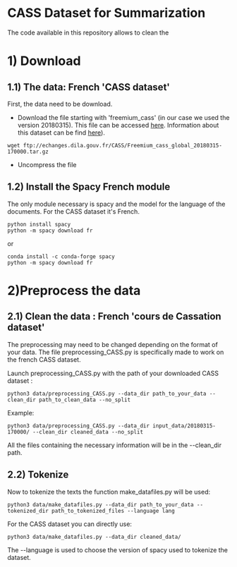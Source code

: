 # CASS Dataset for Summarization

The code available in this repository allows to clean the 

# 1) Download

## 1.1) The data: French 'CASS dataset'
First, the data need to be download.
* Download the file starting with 'freemium_cass' (in our case we used the version 20180315).
This file can be accessed [here](ftp://echanges.dila.gouv.fr/CASS/).
Information about this dataset can be find [here](https://www.data.gouv.fr/fr/datasets/cass)).

```shell
wget ftp://echanges.dila.gouv.fr/CASS/Freemium_cass_global_20180315-170000.tar.gz
```

* Uncompress the file

## 1.2) Install the Spacy French module

The only module necessary is spacy and the model for the language of the documents. For the CASS dataset it's French.

```shell
python install spacy
python -m spacy download fr
```

or

```shell
conda install -c conda-forge spacy 
python -m spacy download fr
```


# 2)Preprocess the data
## 2.1) Clean the data : French 'cours de Cassation dataset'

The preprocessing may need to be changed depending on the format of your data. The file preprocessing_CASS.py
is specifically made to work on the french CASS dataset.

Launch preprocessing_CASS.py with the path of your downloaded CASS dataset :

```shell
python3 data/preprocessing_CASS.py --data_dir path_to_your_data --clean_dir path_to_clean_data --no_split
```

Example:

```
python3 data/preprocessing_CASS.py --data_dir input_data/20180315-170000/ --clean_dir cleaned_data --no_split
```

All the files containing the necessary information will be in the --clean_dir path.

## 2.2) Tokenize 

Now to tokenize the texts the function make_datafiles.py will be used:

```shell
python3 data/make_datafiles.py --data_dir path_to_your_data --tokenized_dir path_to_tokenized_files --language lang
```

For the CASS dataset you can directly use:
```shell
python3 data/make_datafiles.py --data_dir cleaned_data/
```

The --language is used to choose the version of spacy used to tokenize the dataset.
